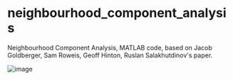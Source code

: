 # neighbourhood_component_analysis
Neighbourhood Component Analysis, MATLAB code, based on Jacob Goldberger, Sam Roweis, Geoff Hinton, Ruslan Salakhutdinov's paper.

![image](github.com/gionuno/neighbourhood_component_analysis/res.jpg)

